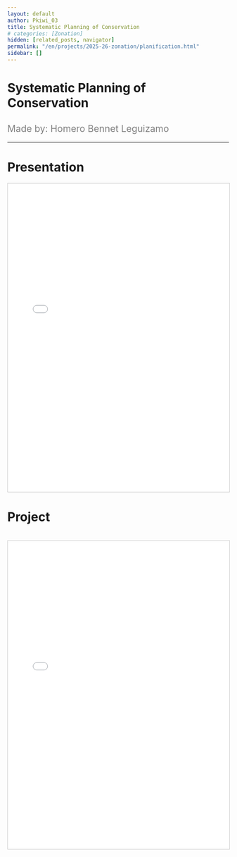 ```yaml
---
layout: default
author: Pkiwi_03
title: Systematic Planning of Conservation
# categories: [Zonation]
hidden: [related_posts, navigator]
permalink: "/en/projects/2025-26-zonation/planification.html"
sidebar: []
---
```


# Systematic Planning of Conservation

<h2 style="color: gray; font-weight: normal;">
Made by: Homero Bennet Leguizamo
</h2>

---

# Presentation

<iframe 
    src="/assets/pdf/2024-10-r/2025-06-zoonation/homero_bennet_ppt.pdf" 
    width="100%" 
    height="700" 
    style="border: 1px solid #ccc;"
></iframe>


# Project
<br>

<iframe 
    src="/assets/pdf/2024-10-r/2025-06-zoonation/homero_bennet.pdf" 
    width="100%" 
    height="700" 
    style="border: 1px solid #ccc;"
></iframe>